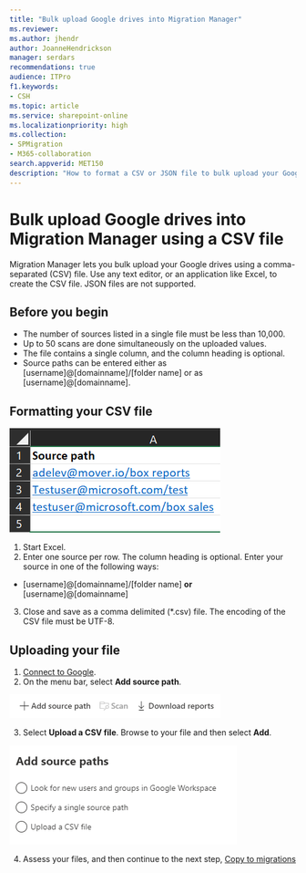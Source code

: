 ```yaml
---
title: "Bulk upload Google drives into Migration Manager"
ms.reviewer: 
ms.author: jhendr
author: JoanneHendrickson
manager: serdars
recommendations: true
audience: ITPro
f1.keywords:
- CSH
ms.topic: article
ms.service: sharepoint-online
ms.localizationpriority: high
ms.collection: 
- SPMigration
- M365-collaboration
search.appverid: MET150
description: "How to format a CSV or JSON file to bulk upload your Google drives into Migration Manager."
---
```


# Bulk upload Google drives into Migration Manager using a CSV file 

Migration Manager lets you bulk upload your Google drives using a comma-separated (CSV) file. Use any text editor, or an application like Excel, to create the CSV file.  JSON files are not supported.

## Before you begin

- The number of sources listed in a single file must be less than 10,000.
- Up to 50 scans are done simultaneously on the uploaded values.
- The file contains a single column, and the column heading is optional.
- Source paths can be entered either as [username]@[domainname]/[folder name]  or as [username]@[domainname].



## Formatting your CSV file

![Format for bulk uploading Box source files into Migration Manager](media/mm-box-csv-bulk-upload-source.png)


1. Start Excel. 
2. Enter one source per row.  The column heading is optional. Enter your source in one of the following ways: 

 - [username]@[domainname]/[folder name]  **or** [username]@[domainname]

3. Close and save as a comma delimited (*.csv) file. The encoding of the CSV file must be UTF-8.


## Uploading your file

1. [Connect to Google](mm-google-step1-connect.md).
2. On the menu bar, select **Add source path**.

  ![Add new source to upload bulk file](media/mm-upload-cloud-csv.png)


3. Select **Upload a CSV file**.  Browse to your file and then select **Add**.

![add new Google source paths](media/mm-google-add-source-paths.png)

4. Assess your files, and then continue to the next step, [Copy to migrations](mm-box-step3-copy-to-migrations.md)


 

    